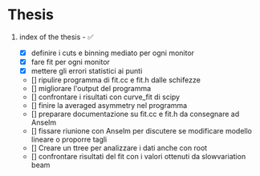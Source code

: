 # Thesis

1. index of the thesis - :white_check_mark:

	- [x] definire i cuts e binning mediato per ogni monitor 
	- [x] fare fit per ogni monitor
	- [x] mettere gli errori statistici ai punti
	- [] ripulire programma di fit.cc e fit.h dalle schifezze
	- [] migliorare l'output del programma
	- [] confrontare i risultati con curve_fit di scipy
	- [] finire la averaged asymmetry nel programma
	- [] preparare documentazione su fit.cc e fit.h da consegnare ad Anselm
	- [] fissare riunione con Anselm per discutere se modificare modello lineare o proporre tagli 
	- [] Creare un ttree per analizzare i dati anche con root
	- [] confrontare risultati del fit con i valori ottenuti da slowvariation beam
